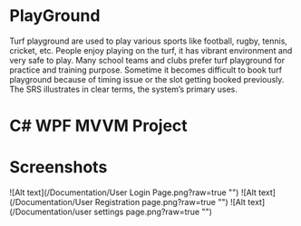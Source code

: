 # PlayGround

Turf playground are used to play various sports like football, rugby, tennis, cricket, etc. People 
enjoy playing on the turf, it has vibrant environment and very safe to play. Many school teams 
and clubs prefer turf playground for practice and training purpose. Sometime it becomes difficult 
to book turf playground because of timing issue or the slot getting booked previously. The SRS 
illustrates in clear terms, the system’s primary uses.

# C# WPF MVVM Project

# Screenshots

![Alt text](/Documentation/User Login Page.png?raw=true "")
![Alt text](/Documentation/User Registration page.png?raw=true "")
![Alt text](/Documentation/user settings page.png?raw=true "")
